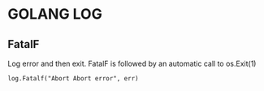 # GOLANG LOG

## FatalF
Log error and then exit. FatalF is followed by an automatic call to os.Exit(1)
```golang
log.Fatalf("Abort Abort error", err)
```

